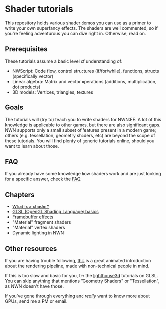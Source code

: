 # Shader tutorials

This repository holds various shader demos you can use as a primer to write your own superfancy effects. The shaders are well commented, so if you're feeling adventurous you can dive right in. Otherwise, read on.

## Prerequisites

These tutorials assume a basic level of understanding of:
- NWScript: Code flow, control structures (if/for/while), functions, structs (specifically vector)
- Linear algebra: Matrix and vector operations (additions, multiplication, dot products)
- 3D models: Vertices, triangles, textures

## Goals

The tutorials will (try to) teach you to write shaders for NWN:EE. A lot of this knowledge is applicable to other games, but there are also significant gaps. NWN supports only a small subset of features present in a modern game; others (e.g. tessellation, geometry shaders, etc) are beyond the scope of these tutorials. You will find plenty of generic tutorials online, should you want to learn about those.

## FAQ

If you already have some knowledge how shaders work and are just looking for a specific answer, check the [FAQ](tut/faq.md).

## Chapters

- [What is a shader?](tut/what-is-a-shader.md)
- [GLSL (OpenGL Shading Language) basics](tut/glsl-basics.md)
- [Framebuffer effects](tut/framebuffer-effects.md)
- "Material" fragment shaders
- "Material" vertex shaders
- Dynamic lighting in NWN


## Other resources

If you are having trouble following, [this](https://simonschreibt.de/gat/renderhell/) is a great animated introduction about the rendering pipeline, made with non-technical people in mind.

If this is too slow and basic for you, try the [lighthouse3d](http://www.lighthouse3d.com/tutorials/) tutorials on GLSL. You can skip anything that mentions "Geometry Shaders" or "Tessellation", as NWN doesn't have those.

If you've gone through everything and _really_ want to know more about GPUs, send me a PM or email.
